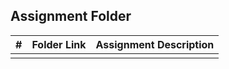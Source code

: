 ## Assignment Folder

|  #  | Folder Link | Assignment Description |
|:---:| ----------- | ---------------------- |
|     |             |                        |
